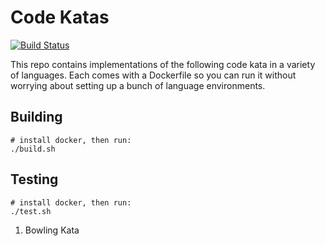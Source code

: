# Code Katas
[![Build Status](https://travis-ci.org/Logiraptor/code-katas.svg?branch=master)](https://travis-ci.org/Logiraptor/code-katas)

This repo contains implementations of the following code kata in a variety of languages.
Each comes with a Dockerfile so you can run it without worrying about setting up a bunch of language environments.

## Building

```
# install docker, then run:
./build.sh
```

## Testing

```
# install docker, then run:
./test.sh
```

1. Bowling Kata